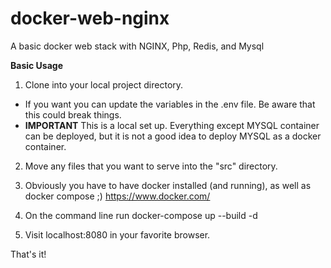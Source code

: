 # docker-web-nginx
A basic docker web stack with NGINX, Php, Redis, and Mysql

**Basic Usage**
1. Clone into your local project directory.
- If you want you can update the variables in the .env file. Be aware that this could break things.
- **IMPORTANT** This is a local set up. Everything except MYSQL container can be deployed, but it is not a good idea to deploy MYSQL as a docker container. 

2. Move any files that you want to serve into the "src" directory.

3. Obviously you have to have docker installed (and running), as well as docker compose ;) 
https://www.docker.com/

3. On the command line run docker-compose up --build -d

4. Visit localhost:8080 in your favorite browser. 

That's it!
